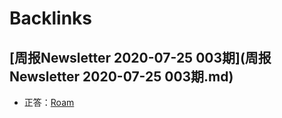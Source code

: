 
# Backlinks
## [周报Newsletter 2020-07-25 003期](周报Newsletter 2020-07-25 003期.md)
- 正答：[Roam](Roam.md)

